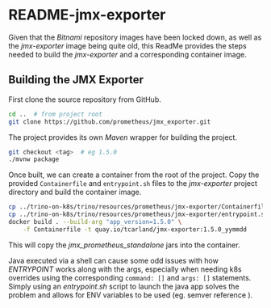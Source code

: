 README-jmx-exporter
===================

Given that the *Bitnami* repository images have been locked down,
as well as the *jmx-exporter* image being quite old, this 
ReadMe provides the steps needed to build the *jmx-exporter* and a 
corresponding container image.


## Building the JMX Exporter

First clone the source repository from GitHub.
```sh
cd ..  # from project root 
git clone https://github.com/prometheus/jmx_exporter.git
```

The project provides its own *Maven* wrapper for building the project.
```sh
git checkout <tag>  # eg 1.5.0
./mvnw package
```

Once built, we can create a container from the root of the project.
Copy the provided `Containerfile` and `entrypoint.sh` files to the 
*jmx-exporter* project directory and build the container image.
```sh
cp ../trino-on-k8s/trino/resources/prometheus/jmx-exporter/Containerfile .
cp ../trino-on-k8s/trino/resources/prometheus/jmx-exporter/entrypoint.sh .
docker build . --build-arg "app_version=1.5.0" \
    -f Containerfile -t quay.io/tcarland/jmx-exporter:1.5.0_yymmdd
```

This will copy the *jmx_prometheus_standalone* jars into the container.

Java executed via a shell can cause some odd issues with how *ENTRYPOINT* 
works along with the args, especially when needing k8s overrides using the 
corresponding `command: []` and `args: []` statements. Simply using an 
*entrypoint.sh* script to launch the java app solves the problem and 
allows for ENV variables to be used (eg. semver reference ).
